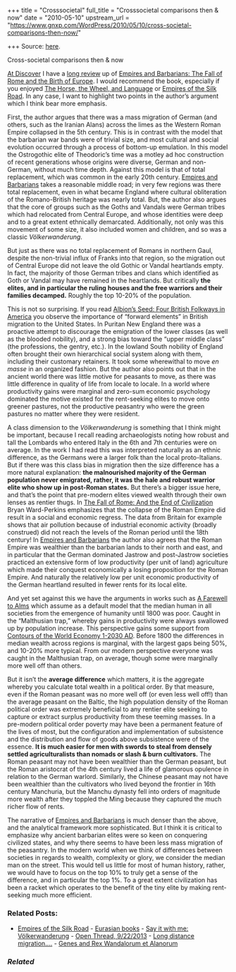 +++
title = "Crosssocietal"
full_title = "Crosssocietal comparisons then & now"
date = "2010-05-10"
upstream_url = "https://www.gnxp.com/WordPress/2010/05/10/cross-societal-comparisons-then-now/"

+++
Source: [here](https://www.gnxp.com/WordPress/2010/05/10/cross-societal-comparisons-then-now/).

Cross-societal comparisons then & now

[At Discover](http://blogs.discovermagazine.com/gnxp/2010/05/say-it-with-me-volkerwanderung/) I have a [long review](http://blogs.discovermagazine.com/gnxp/2010/05/say-it-with-me-volkerwanderung/) up of [Empires and Barbarians: The Fall of Rome and the Birth of Europe](https://www.amazon.com/exec/obidos/ASIN/0199735603/geneexpressio-20). I would recommend the book, especially if you enjoyed [The Horse, the Wheel, and Language](https://www.amazon.com/exec/obidos/ASIN/0691058873/geneexpressio-20) or [Empires of the Silk Road](https://www.amazon.com/exec/obidos/ASIN/0691135894/geneexpressio-20/). In any case, I want to highlight two points in the author’s argument which I think bear more emphasis.

First, the author argues that there was a mass migration of German (and others, such as the Iranian Alans) across the limes as the Western Roman Empire collapsed in the 5th century. This is in contrast with the model that the barbarian war bands were of trivial size, and most cultural and social evolution occurred through a process of bottom-up emulation. In this model the Ostrogothic elite of Theodoric’s time was a motley ad hoc construction of recent generations whose origins were diverse, German and non-German, without much time depth. Against this model is that of total replacement, which was common in the early 20th century. [Empires and Barbarians](https://www.amazon.com/exec/obidos/ASIN/0199735603/geneexpressio-20) takes a reasonable middle road; in very few regions was there total replacement, even in what became England where cultural obliteration of the Romano-British heritage was nearly total. But, the author also argues that the core of groups such as the Goths and Vandals were German tribes which had relocated from Central Europe, and whose identities were deep and to a great extent ethnically demarcated. Additionally, not only was this movement of some size, it also included women and children, and so was a classic *Völkerwanderung*.  
  
But just as there was no total replacement of Romans in northern Gaul, despite the non-trivial influx of Franks into that region, so the migration out of Central Europe did not leave the old Gothic or Vandal heartlands empty. In fact, the majority of those German tribes and clans which identified as Goth or Vandal may have remained in the heartlands. But critically **the elites, and in particular the ruling houses and the free warriors and their families decamped.** Roughly the top 10-20% of the population.

This is not so surprising. If you read [Albion’s Seed: Four British Folkways in America](https://www.amazon.com/exec/obidos/ASIN/0195069056//geneexpressio-20) you observe the importance of “forward elements” in British migration to the United States. In Puritan New England there was a proactive attempt to discourage the emigration of the lower classes (as well as the blooded nobility), and a strong bias toward the “upper middle class” (the professions, the gentry, etc.). In the lowland South nobility of England often brought their own hierarchical social system along with them, including their customary retainers. It took some wherewithal to move *en masse* in an organized fashion. But the author also points out that in the ancient world there was little motive for peasants to move, as there was little difference in quality of life from locale to locale. In a world where productivity gains were marginal and zero-sum economic psychology dominated the motive existed for the rent-seeking elites to move onto greener pastures, not the productive peasantry who were the green pastures no matter where they were resident.

A class dimension to the *Völkerwanderung* is something that I think might be important, because I recall reading archaeologists noting how robust and tall the Lombards who entered Italy in the 6th and 7th centuries were on average. In the work I had read this was interpreted naturally as an ethnic difference, as the Germans were a larger folk than the local proto-Italians. But if there was this class bias in migration then the size difference has a more natural explanation: **the malnourished majority of the German population never emigrated, rather, it was the hale and robust warrior elite who show up in post-Roman states.** But there’s a bigger issue here, and that’s the point that pre-modern elites viewed wealth through their own lenses as rentier thugs. In [The Fall of Rome: And the End of Civilization](https://www.amazon.com/exec/obidos/ASIN/0192807285/geneexpressio-20) Bryan Ward-Perkins emphasizes that the collapse of the Roman Empire did result in a social and economic regress. The data from Britain for example shows that air pollution because of industrial economic activity (broadly construed) did not reach the levels of the Roman period until the 18th century! In [Empires and Barbarians](https://www.amazon.com/exec/obidos/ASIN/0199735603/geneexpressio-20) the author also agrees that the Roman Empire was wealthier than the barbarian lands to their north and east, and in particular that the German dominated Jastrow and post-Jastrow societies practiced an extensive form of low productivity (per unit of land) agriculture which made their conquest economically a losing proposition for the Roman Empire. And naturally the relatively low per unit economic productivity of the German heartland resulted in fewer rents for its local elite.

And yet set against this we have the arguments in works such as [A Farewell to Alms](https://www.amazon.com/exec/obidos/ASIN/0691141282/geneexpressio-20/) which assume as a default model that the median human in all societies from the emergence of humanity until 1800 was poor. Caught in the “Malthusian trap,” whereby gains in productivity were always swallowed up by population increase. This perspective gains some support from [Contours of the World Economy 1-2030 AD](https://www.amazon.com/exec/obidos/ASIN/0199227209/geneexpressio-20/). Before 1800 the differences in median wealth across regions is marginal, with the largest gaps being 50%, and 10-20% more typical. From our modern perspective everyone was caught in the Malthusian trap, on average, though some were marginally more well off than others.

But it isn’t the **average difference** which matters, it is the aggregate whereby you calculate total wealth in a political order. By that measure, even if the Roman peasant was no more well off (or even less well off!) than the average peasant on the Baltic, the high population density of the Roman political order was extremely beneficial to any rentier elite seeking to capture or extract surplus productivity from these teeming masses. In a pre-modern political order poverty may have been a permanent feature of the lives of most, but the configuration and implementation of subsistence and the distribution and flow of goods above subsistence were of the essence. **It is much easier for men with swords to steal from densely settled agriculturalists than nomads or slash & burn cultivators.** The Roman peasant may not have been wealthier than the German peasant, but the Roman aristocrat of the 4th century lived a life of glamorous opulence in relation to the German warlord. Similarly, the Chinese peasant may not have been wealthier than the cultivators who lived beyond the frontier in 16th century Manchuria, but the Manchu dynasty fell into orders of magnitude more wealth after they toppled the Ming because they captured the much richer flow of rents.

The narrative of [Empires and Barbarians](https://www.amazon.com/exec/obidos/ASIN/0199735603/geneexpressio-20) is much denser than the above, and the analytical framework more sophisticated. But I think it is critical to emphasize why ancient barbarian elites were so keen on conquering civilized states, and why there seems to have been less mass migration of the peasantry. In the modern world when we think of differences between societies in regards to wealth, complexity or glory, we consider the median man on the street. This would tell us little for most of human history, rather, we would have to focus on the top 10% to truly get a sense of the difference, and in particular the top 1%. To a great extent civilization has been a racket which operates to the benefit of the tiny elite by making rent-seeking much more efficient.

### Related Posts:

- [Empires of the Silk
  Road](https://www.gnxp.com/WordPress/2009/08/30/empires-of-the-silk-road/) - [Eurasian
  books](https://www.gnxp.com/WordPress/2009/09/13/eurasian-books/) - [Say it with me:
  Völkerwanderung](https://www.gnxp.com/WordPress/2010/05/10/say-it-with-me-volkerwanderung/) - [Open Thread,
  9/22/2013](https://www.gnxp.com/WordPress/2013/09/22/open-thread-9222013/) - [Long distance
  migration....](https://www.gnxp.com/WordPress/2007/05/10/long-distance-migration/) - [Genes and Rex Wandalorum et
  Alanorum](https://www.gnxp.com/WordPress/2012/01/17/genes-and-rex-wandalorum-et-alanorum/)

### *Related*

[](https://www.addtoany.com/add_to/facebook?linkurl=https%3A%2F%2Fwww.gnxp.com%2FWordPress%2F2010%2F05%2F10%2Fcross-societal-comparisons-then-now%2F&linkname=Cross-societal%20comparisons%20then%20%26%20now "Facebook")[](https://www.addtoany.com/add_to/twitter?linkurl=https%3A%2F%2Fwww.gnxp.com%2FWordPress%2F2010%2F05%2F10%2Fcross-societal-comparisons-then-now%2F&linkname=Cross-societal%20comparisons%20then%20%26%20now "Twitter")[](https://www.addtoany.com/add_to/email?linkurl=https%3A%2F%2Fwww.gnxp.com%2FWordPress%2F2010%2F05%2F10%2Fcross-societal-comparisons-then-now%2F&linkname=Cross-societal%20comparisons%20then%20%26%20now "Email")[](https://www.addtoany.com/share)
